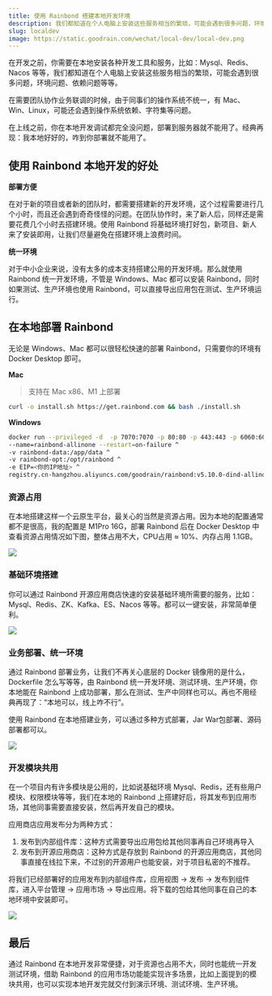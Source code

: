 ```yaml
---
title: 使用 Rainbond 搭建本地开发环境
description: 我们都知道在个人电脑上安装这些服务相当的繁琐，可能会遇到很多问题，环境问题、依赖问题等等。在需要团队协作业务联调的时候，由于同事们的操作系统不统一，可能还会遇到操作系统依赖、字符集等问题。
slug: localdev
image: https://static.goodrain.com/wechat/local-dev/local-dev.png
---
```


在开发之前，你需要在本地安装各种开发工具和服务，比如：Mysql、Redis、Nacos 等等，我们都知道在个人电脑上安装这些服务相当的繁琐，可能会遇到很多问题，环境问题、依赖问题等等。

在需要团队协作业务联调的时候，由于同事们的操作系统不统一，有 Mac、Win、Linux，可能还会遇到操作系统依赖、字符集等问题。

在上线之前，你在本地开发调试都完全没问题，部署到服务器就不能用了。经典再现：我本地好好的，咋到你部署就不能用了。



## 使用 Rainbond 本地开发的好处

**部署方便**

在对于新的项目或者新的团队时，都需要搭建新的开发环境，这个过程需要进行几个小时，而且还会遇到奇奇怪怪的问题。在团队协作时，来了新人后，同样还是需要花费几个小时去搭建环境。使用 Rainbond 将基础环境打好包，新项目、新人来了安装即用，让我们尽量避免在搭建环境上浪费时间。

**统一环境**

对于中小企业来说，没有太多的成本支持搭建公用的开发环境。那么就使用 Rainbond 统一开发环境，不管是 Windows、Mac 都可以安装 Rainbond，同时如果测试、生产环境也使用 Rainbond，可以直接导出应用包在测试、生产环境运行。



## 在本地部署 Rainbond

无论是 Windows、Mac 都可以很轻松快速的部署 Rainbond，只需要你的环境有 Docker Desktop 即可。

**Mac**

> 支持在 Mac x86、M1 上部署

```bash
curl -o install.sh https://get.rainbond.com && bash ./install.sh
```

**Windows**

```bash
docker run --privileged -d  -p 7070:7070 -p 80:80 -p 443:443 -p 6060:6060 -p 8443:8443 ^
--name=rainbond-allinone --restart=on-failure ^
-v rainbond-data:/app/data ^
-v rainbond-opt:/opt/rainbond ^
-e EIP=<你的IP地址> ^
registry.cn-hangzhou.aliyuncs.com/goodrain/rainbond:v5.10.0-dind-allinone
```

### 资源占用

在本地搭建这样一个云原生平台，最关心的当然是资源占用。因为本地的配置通常都不是很高，我的配置是 M1Pro 16G，部署 Rainbond 后在 Docker Desktop 中查看资源占用情况如下图，整体占用不大，CPU占用 ≈ 10%、内存占用 1.1GB。

![](https://static.goodrain.com/wechat/local-dev/1.png)

### 基础环境搭建

你可以通过 Rainbond 开源应用商店快速的安装基础环境所需要的服务，比如：Mysql、Redis、ZK、Kafka、ES、Nacos 等等。都可以一键安装，非常简单便利。

![](https://static.goodrain.com/wechat/local-dev/store.gif)

### 业务部署、统一环境

通过 Rainbond 部署业务，让我们不再关心底层的 Docker 镜像用的是什么，Dockerfile 怎么写等等，由 Rainbond 统一开发环境、测试环境、生产环境，你本地能在 Rainbond 上成功部署，那么在测试、生产中同样也可以。再也不用经典再现了：“本地可以，线上咋不行”。

使用 Rainbond 在本地搭建业务，可以通过多种方式部署，Jar War包部署、源码部署都可以。

![](https://static.goodrain.com/wechat/local-dev/source.gif)

### 开发模块共用

在一个项目内有许多模块是公用的，比如说基础环境 Mysql、Redis，还有些用户模块、权限模块等等，我们在本地的 Rainbond 上搭建好后，将其发布到应用市场，其他同事需要直接安装，然后再开发自己的模块。

应用商店应用发布分为两种方式：

1. 发布到内部组件库：这种方式需要导出应用包给其他同事再自己环境再导入
2. 发布到开源应用商店：这种方式是存放到 Rainbond 的开源应用商店，其他同事直接在线拉下来，不过别的开源用户也能安装，对于项目私密的不推荐。

将我们已经部署好的应用发布到内部组件库，应用视图 -> 发布 -> 发布到组件库，进入平台管理 -> 应用市场 -> 导出应用。将下载的包给其他同事在自己的本地环境中安装即可。

![](https://static.goodrain.com/wechat/local-dev/share.gif)

## 最后

通过 Rainbond 在本地开发非常便捷，对于资源也占用不大，同时也能统一开发测试环境，借助 Rainbond 的应用市场功能能实现许多场景，比如上面提到的模块共用，也可以实现本地开发完就交付到演示环境、测试环境、生产环境。